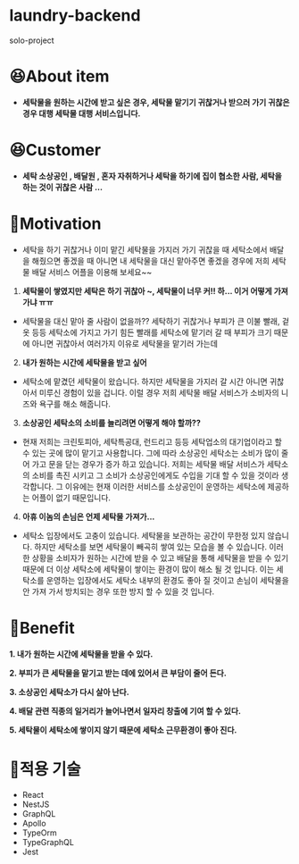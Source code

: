 # laundry-backend

solo-project

# 😆About item

- **세탁물을 원하는 시간에 받고 싶은 경우, 세탁물 맡기기 귀찮거나 받으러 가기 귀찮은 경우 대행 세탁물 대행 서비스입니다.**

# 😆Customer

- **세탁 소상공인 , 배달원 , 혼자 자취하거나 세탁을 하기에 집이 협소한 사람, 세탁을 하는 것이 귀찮은 사람 …**

# 👀Motivation

- 세탁을 하기 귀찮거나 이미 맡긴 세탁물을 가지러 가기 귀찮을 때 세탁소에서 배달을 해줬으면 좋겠을 때 아니면 내 세탁물을 대신 맡아주면 좋겠을 경우에 저희 세탁물 배달 서비스 어플을 이용해 보세요~~

1. **세탁물이 쌓였지만 세탁은 하기 귀찮아 ~, 세탁물이 너무 커!! 하... 이거 어떻게 가져가냐 ㅠㅠ**

- 세탁물을 대신 맡아 줄 사람이 없을까?? 세탁하기 귀찮거나 부피가 큰 이불 빨래, 겉옷 등등 세탁소에 가지고 가기 힘든 빨래를 세탁소에 맡기러 갈 때 부피가 크기 때문에 아니면 귀찮아서 여러가지 이유로 세탁물을
  맡기러 가는데

2. **내가 원하는 시간에 세탁물을 받고 싶어**

- 세탁소에 맡겼던 세탁물이 왔습니다. 하지만 세탁물을 가지러 갈 시간 아니면 귀찮아서 미루신 경험이 있을 겁니다. 이럴 경우 저희 세탁물 배달 서비스가 소비자의 니즈와 욕구를 해소 해줍니다.

3. **소상공인 세탁소의 소비를 늘리려면 어떻게 해야 할까??**

- 현재 저희는 크린토피아, 세탁특공대, 런드리고 등등 세탁업소의 대기업이라고 할 수 있는 곳에 많이 맡기고 사용합니다. 그에 따라 소상공인 세탁소는 소비가 많이 줄어 가고 문을 닫는 경우가 증가 하고 있습니다. 저희는 세탁물 배달 서비스가 세탁소의 소비를 촉진 시키고 그 소비가 소상공인에게도 수입을 기대 할 수 있을 것이라 생각합니다. 그 이유에는 현재 이러한 서비스를 소상공인이 운영하는 세탁소에 제공하는 어플이 없기 때문입니다.

4.  **아휴 이놈의 손님은 언제 세탁물 가져가...**

- 세탁소 입장에서도 고충이 있습니다. 세탁물을 보관하는 공간이 무한정 있지 않습니다. 하지만 세탁소를 보면 세탁물이 빼곡히 쌓여 있는 모습을 볼 수 있습니다. 이러한 상황을 소비자가 원하는 시간에 받을 수 있고 배달을 통해 세탁물을 받을 수 있기 때문에 더 이상 세탁소에 세탁물이 쌓이는 환경이 많이 해소 될 것 입니다. 이는 세탁소를 운영하는 입장에서도 세탁소 내부의 환경도 좋아 질 것이고 손님이 세탁물을 안 가져 가서 방치되는 경우 또한 방지 할 수 있을 것 입니다.

# 🐰Benefit

**1. 내가 원하는 시간에 세탁물을 받을 수 있다.**

**2. 부피가 큰 세탁물을 맡기고 받는 데에 있어서 큰 부담이 줄어 든다.**

**3. 소상공인 세탁소가 다시 살아 난다.**

**4. 배달 관련 직종의 일거리가 늘어나면서 일자리 창출에 기여 할 수 있다.**

**5. 세탁물이 세탁소에 쌓이지 않기 때문에 세탁소 근무환경이 좋아 진다.**

# 🐶적용 기술

- React
- NestJS
- GraphQL
- Apollo
- TypeOrm
- TypeGraphQL
- Jest
